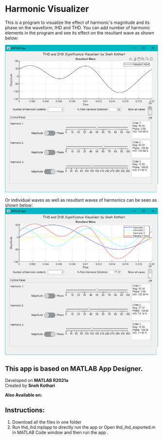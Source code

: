 # Harmonic Visualizer
This is a program to visualize the effect of harmonic's magnitude and its phase on the waveform, IHD and THD. You can add number of harmonic elements in the program and see its effect on the resultant wave as shown below:

![Image of project](https://github.com/snehkothari28/Harmonic_Visualizer/blob/main/media/thd_ihd%20pic%201.png)

Or individual waves as well as resultant waves of harmonics can be seen as shown below:
![Image of project](https://github.com/snehkothari28/Harmonic_Visualizer/blob/main/media/thd_ihd%20pic%202.png)

## This app is based on MATLAB App Designer.

Developed on **MATLAB R2021a** <br />
Created by **Sneh Kothari**

**Also Available on:**

## Instructions:

1. Download all the files in one folder <br />
2. Run thd_ihd.mplapp to directly run the app 
                or
   Open thd_ihd_exported.m in MATLAB Code window and then run the app .
